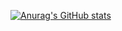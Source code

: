 [![Anurag's GitHub stats](https://github-readme-stats.vercel.app/api?username=cbt12123&show_icons=true&theme=dark&show=reviews,discussions_started,discussions_answered,prs_merged&theme=tokyonight)](https://github.com/anuraghazra/github-readme-stats)
